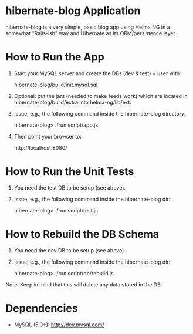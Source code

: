 hibernate-blog Application
===========================

hibernate-blog is a very simple, basic blog app using Helma NG in a
somewhat "Rails-ish" way and Hibernate as its ORM/persistence layer.


How to Run the App
==================

1. Start your MySQL server and create the DBs (dev & test) + user with:

   hibernate-blog/build/init.mysql.sql

2. Optional: put the jars (needed to make feeds work) which are located in
   hibernate-blog/build/extra into helma-ng/lib/ext.

3. Issue, e.g., the following command inside the hibernate-blog directory:

   hibernate-blog> ./run script/app.js

4. Then point your browser to:

   http://localhost:8080/


How to Run the Unit Tests
=========================

1. You need the test DB to be setup (see above).

2. Issue, e.g., the following command inside the hibernate-blog dir:

   hibernate-blog> ./run script/test.js


How to Rebuild the DB Schema
============================

1. You need the dev DB to be setup (see above).

2. Issue, e.g., the following command inside the hibernate-blog dir:

   hibernate-blog> ./run script/db/rebuild.js

Note: Keep in mind that this will delete any data stored in the DB.


Dependencies
============

* MySQL (5.0+): http://dev.mysql.com/